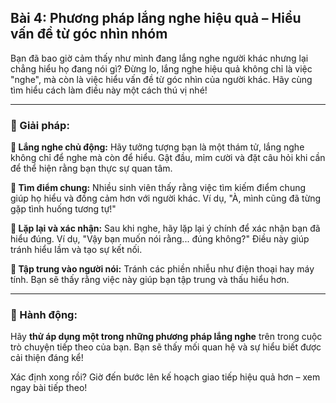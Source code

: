 ## Bài 4: Phương pháp lắng nghe hiệu quả – Hiểu vấn đề từ góc nhìn nhóm

Bạn đã bao giờ cảm thấy như mình đang lắng nghe người khác nhưng lại chẳng hiểu họ đang nói gì? Đừng lo, lắng nghe hiệu quả không chỉ là việc "nghe", mà còn là việc hiểu vấn đề từ góc nhìn của người khác. Hãy cùng tìm hiểu cách làm điều này một cách thú vị nhé!

---

### 📌 Giải pháp:

**🔹 Lắng nghe chủ động:**
Hãy tưởng tượng bạn là một thám tử, lắng nghe không chỉ để nghe mà còn để hiểu. Gật đầu, mỉm cười và đặt câu hỏi khi cần để thể hiện rằng bạn thực sự quan tâm.

**🔹 Tìm điểm chung:**
Nhiều sinh viên thấy rằng việc tìm kiếm điểm chung giúp họ hiểu và đồng cảm hơn với người khác. Ví dụ, "À, mình cũng đã từng gặp tình huống tương tự!"

**🔹 Lặp lại và xác nhận:**
Sau khi nghe, hãy lặp lại ý chính để xác nhận bạn đã hiểu đúng. Ví dụ, "Vậy bạn muốn nói rằng... đúng không?" Điều này giúp tránh hiểu lầm và tạo sự kết nối.

**🔹 Tập trung vào người nói:**
Tránh các phiền nhiễu như điện thoại hay máy tính. Bạn sẽ thấy rằng việc này giúp bạn tập trung và thấu hiểu hơn.

---

### 🚀 Hành động:

Hãy **thử áp dụng một trong những phương pháp lắng nghe** trên trong cuộc trò chuyện tiếp theo của bạn. Bạn sẽ thấy mối quan hệ và sự hiểu biết được cải thiện đáng kể!

Xác định xong rồi? Giờ đến bước lên kế hoạch giao tiếp hiệu quả hơn – xem ngay bài tiếp theo!